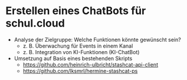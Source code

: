 # Erstellen eines ChatBots für schul.cloud
* Analyse der Zielgruppe: Welche Funktionen könnte gewünscht sein?
	* z. B. Überwachung für Events in einem Kanal
	* z. B. Integration von KI-Funktionen (KI-ChatBot)
* Umsetzung auf Basis eines bestehenden Skripts 
	* https://github.com/heinrich-ulbricht/stashcat-api-client
	* https://github.com/lksmrl/hermine-stashcat-ps